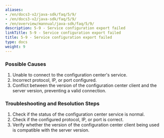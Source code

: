```yaml
---
aliases:
- /en/docs3-v2/java-sdk/faq/5/9/
- /en/docs3-v2/java-sdk/faq/5/9/
- /en/overview/mannual/java-sdk/faq/5/9/
description: 5-9 - Service configuration export failed
linkTitle: 5-9 - Service configuration export failed
title: 5-9 - Service configuration export failed
type: docs
weight: 9
---
```







### Possible Causes

1. Unable to connect to the configuration center's service.
2. Incorrect protocol, IP, or port configured.
3. Conflict between the version of the configuration center client and the server version, preventing a valid connection.

### Troubleshooting and Resolution Steps

1. Check if the status of the configuration center service is normal.
2. Check if the configured protocol, IP, or port is correct.
3. Verify whether the version of the configuration center client being used is compatible with the server version.

